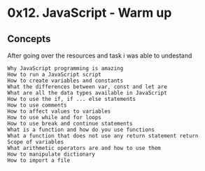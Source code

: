 # 0x12. JavaScript - Warm up

## Concepts

After going over the resources and task i was able to undestand


    Why JavaScript programming is amazing
    How to run a JavaScript script
    How to create variables and constants
    What the differences between var, const and let are
    What are all the data types available in JavaScript
    How to use the if, if ... else statements
    How to use comments
    How to affect values to variables
    How to use while and for loops
    How to use break and continue statements
    What is a function and how do you use functions
    What a function that does not use any return statement return
    Scope of variables
    What arithmetic operators are and how to use them
    How to manipulate dictionary
    How to import a file

